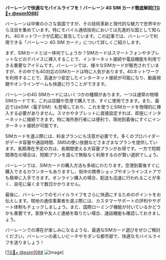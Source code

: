 **バーレーンで快適なモバイルライフを！バーレーン 4G SIM カード徹底解説[[TG💪+ @esim1088](https://t.me/s/esim1088)]**

バーレーンは中東の小さな島国ですが、その技術革新と現代的な魅力で世界中から注目を集めています。特にモバイル通信技術においては先進的な国として知られ、4Gネットワークが広範に普及しています。この記事では、バーレーンで利用できる「バーレーン 4G SIM カード」について詳しくご紹介します。

まず、SIMカードとは一体何でしょうか？SIMカードはスマートフォンやタブレットなどのデバイスに挿入することで、インターネット接続や電話機能を利用できる重要なアイテムです。バーレーンでは、様々なSIMカードが販売されていますが、その中でも4G対応のSIMカードは特に人気があります。4Gネットワークを利用することで、高速かつ安定したインターネット接続が可能になり、動画視聴やオンラインゲームも快適に行うことができます。

バーレーンの4G SIMカードにはいくつかの種類があります。一つは通常の物理SIMカードです。これは店舗や空港で購入でき、すぐに使用できます。また、最近ではeSIM（電子SIM）も登場しており、これを使うとSIMカードを物理的に挿入する必要がありません。スマホやタブレットに直接設定すれば、即座にインターネットに接続できます。特に海外旅行者には便利で、現地到着後にすぐにインターネット接続が可能です。

SIMカードを選ぶ際には、料金プランにも注意が必要です。多くのプロバイダーがデータ容量や通話時間、SMSの使い放題などさまざまなプランを提供しています。長期滞在予定の方は、長期間使える大容量プランがお得です。一方で短期間滞在の場合は、短期プランを選んで無駄なく利用するのが賢い選択でしょう。

バーレーンでは、SIMカードの購入方法も多岐にわたります。空港到着後すぐに購入できるカウンターもありますし、街中の携帯ショップやオンラインストアでも簡単に入手できます。オンライン購入の場合、配送も迅速に行われることが多く、自宅に届くまで数日かかりません。

最後に、バーレーンでのモバイルライフをさらに快適にするためのポイントをお伝えします。現地の通信事業者を選ぶ際には、カスタマーサポートの評判やサポート体制もチェックしましょう。また、国際ローミング機能が付いているかどうかも重要です。家族や友人と連絡を取りたい場合、通話機能も確認しておきましょう。

バーレーンでの滞在が楽しみになるような、最適なSIMカード選びをぜひご検討ください。バーレーンの美しいビーチやモダンな都市部で、快適なモバイルライフを送りましょう！

[[TG💪+ @esim1088](https://t.me/s/esim1088) ![Image](https://i.postimg.cc/Y0z9fWf4/image.png)]